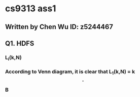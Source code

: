 cs9313 ass1
===========
Written by Chen Wu 
ID: z5244467
------------------

## Q1. HDFS 
### L<sub>i</sub>(k,N) 
### According to Venn diagram, it is clear that   L<sub>1</sub>(k,N) = k$$\cdot$$B

